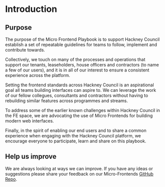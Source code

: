 # Introduction

## Purpose

The purpose of the Micro Frontend Playbook is to support Hackney Council establish a set of repeatable guidelines for teams to follow, implement and contribute towards.

Collectively, we touch on many of the processes and operations that support our tenants, leaseholders, house officers and contractors (to name a few of our users), and it is in all of our interest to ensure a consistent experience across the platform.

Setting the frontend standards across Hackney Council is an aspirational goal all teams building interfaces can aspire to. We can leverage the work of our fellow collegues, consultants and contractors without having to rebuilding similar features across programmes and streams.

To address some of the earlier known challenges within Hackney Council in the FE space, we are advocating the use of Micro Frontends for building modern web interfaces.

Finally, in the spirit of enabling our end users and to share a common experience when engaging with the Hackney Council platform, we encourage everyone to participate, learn and share on this playbook.



## Help us improve
We are always looking at ways we can improve. If you have any ideas or suggestions please share your feedback on our Micro-Frontends [GitHub Repo](https://github.com/LBHackney-IT/micro-frontends).
